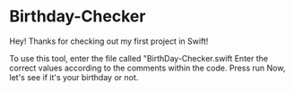 # Birthday-Checker
Hey! Thanks for checking out my first project in Swift!

To use this tool, enter the file called "BirthDay-Checker.swift
Enter the correct values according to the comments within the code.
Press run
Now, let's see if it's your birthday or not.
